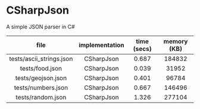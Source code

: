 # CSharpJson

A simple JSON parser in C#

| file                      | implementation | time (secs) | memory (KB) |
|:-------------------------:|:--------------:|:-----------:|:-----------:|
| tests/ascii\_strings.json | CSharpJson     | 0.687       | 184832      |
| tests/food.json           | CSharpJson     | 0.039       | 31952       |
| tests/geojson.json        | CSharpJson     | 0.401       | 96784       |
| tests/numbers.json        | CSharpJson     | 0.667       | 146496      |
| tests/random.json         | CSharpJson     | 1.326       | 277104      |


